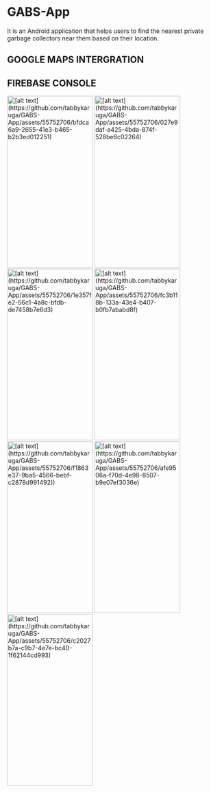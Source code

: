 # GABS-App
It is an Android application that helps users to find the nearest private garbage collectors near them based on their location.

## GOOGLE MAPS INTERGRATION
## FIREBASE CONSOLE

<img src="https://github.com/tabbykaruga/GABS-App/assets/55752706/bfdca6a9-2655-41e3-b465-b2b3ed012251" alt="[alt text](https://github.com/tabbykaruga/GABS-App/assets/55752706/bfdca6a9-2655-41e3-b465-b2b3ed012251)" width="200" height="400">

<img src="https://github.com/tabbykaruga/GABS-App/assets/55752706/027e9daf-a425-4bda-874f-528be6c02264" alt="[alt text](https://github.com/tabbykaruga/GABS-App/assets/55752706/027e9daf-a425-4bda-874f-528be6c02264)" width="200" height="400">

<img src="https://github.com/tabbykaruga/GABS-App/assets/55752706/1e357fe2-56c1-4a8c-bfdb-de7458b7e6d3" alt="[alt text](https://github.com/tabbykaruga/GABS-App/assets/55752706/1e357fe2-56c1-4a8c-bfdb-de7458b7e6d3)" width="200" height="400">

<img src="https://github.com/tabbykaruga/GABS-App/assets/55752706/fc3b118b-133a-43e4-b407-b0fb7ababd8f" alt="[alt text](https://github.com/tabbykaruga/GABS-App/assets/55752706/fc3b118b-133a-43e4-b407-b0fb7ababd8f)" width="200" height="400">

<img src="https://github.com/tabbykaruga/GABS-App/assets/55752706/f1863e37-9ba5-4566-bebf-c2878d991492)" alt="[alt text](https://github.com/tabbykaruga/GABS-App/assets/55752706/f1863e37-9ba5-4566-bebf-c2878d991492))" width="200" height="400">

<img src="https://github.com/tabbykaruga/GABS-App/assets/55752706/afe9506a-f70d-4e98-8507-b9e07ef3036e" alt="[alt text](https://github.com/tabbykaruga/GABS-App/assets/55752706/afe9506a-f70d-4e98-8507-b9e07ef3036e)" width="200" height="400">

<img src="https://github.com/tabbykaruga/GABS-App/assets/55752706/c2027b7a-c9b7-4e7e-bc40-1f62144cd993" alt="[alt text](https://github.com/tabbykaruga/GABS-App/assets/55752706/c2027b7a-c9b7-4e7e-bc40-1f62144cd993)" width="200" height="400">

